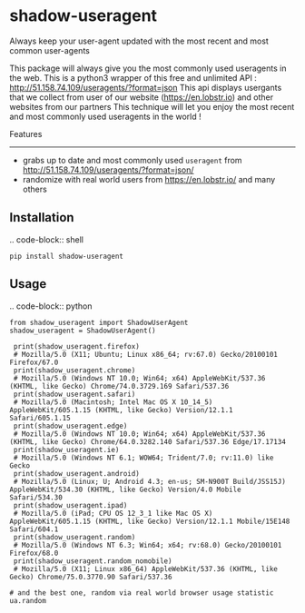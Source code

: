 shadow-useragent
==============

Always keep your user-agent updated with the most recent and most common user-agents

This package will always give you the most commonly used useragents in the web.
This is a python3 wrapper of this free and unlimited API : <http://51.158.74.109/useragents/?format=json>
This api displays usergants that we collect from user of our website (<https://en.lobstr.io>) and other websites from our partners
This technique will let you  enjoy the most recent and most commonly used useragents in the world ! 


Features
********

* grabs up to date and most commonly used ``useragent`` from <http://51.158.74.109/useragents/?format=json/>
* randomize with real world users from <https://en.lobstr.io/> and many others

Installation
------------

.. code-block:: shell

    pip install shadow-useragent

Usage
-----
.. code-block:: python

    from shadow_useragent import ShadowUserAgent
    shadow_useragent = ShadowUserAgent()

     print(shadow_useragent.firefox)
     # Mozilla/5.0 (X11; Ubuntu; Linux x86_64; rv:67.0) Gecko/20100101 Firefox/67.0
     print(shadow_useragent.chrome)
     # Mozilla/5.0 (Windows NT 10.0; Win64; x64) AppleWebKit/537.36 (KHTML, like Gecko) Chrome/74.0.3729.169 Safari/537.36
     print(shadow_useragent.safari)
     # Mozilla/5.0 (Macintosh; Intel Mac OS X 10_14_5) AppleWebKit/605.1.15 (KHTML, like Gecko) Version/12.1.1 Safari/605.1.15
     print(shadow_useragent.edge)
     # Mozilla/5.0 (Windows NT 10.0; Win64; x64) AppleWebKit/537.36 (KHTML, like Gecko) Chrome/64.0.3282.140 Safari/537.36 Edge/17.17134
     print(shadow_useragent.ie)
     # Mozilla/5.0 (Windows NT 6.1; WOW64; Trident/7.0; rv:11.0) like Gecko
     print(shadow_useragent.android)
     # Mozilla/5.0 (Linux; U; Android 4.3; en-us; SM-N900T Build/JSS15J) AppleWebKit/534.30 (KHTML, like Gecko) Version/4.0 Mobile Safari/534.30
     print(shadow_useragent.ipad)
     # Mozilla/5.0 (iPad; CPU OS 12_3_1 like Mac OS X) AppleWebKit/605.1.15 (KHTML, like Gecko) Version/12.1.1 Mobile/15E148 Safari/604.1
     print(shadow_useragent.random)
     # Mozilla/5.0 (Windows NT 6.3; Win64; x64; rv:68.0) Gecko/20100101 Firefox/68.0
     print(shadow_useragent.random_nomobile)
     # Mozilla/5.0 (X11; Linux x86_64) AppleWebKit/537.36 (KHTML, like Gecko) Chrome/75.0.3770.90 Safari/537.36

    # and the best one, random via real world browser usage statistic
    ua.random



